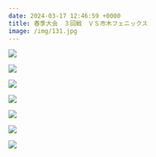 ```yaml
---
date: 2024-03-17 12:46:59 +0000
title: 春季大会　３回戦　ＶＳ市木フェニックス
image: /img/131.jpg
---
```

![](/img/132.jpg)

![](/img/130.jpg)

![](/img/128.jpg)

![](/img/133.jpg)

![](/img/127.jpg)

![](/img/126.jpg)

![](/img/125.jpg)
